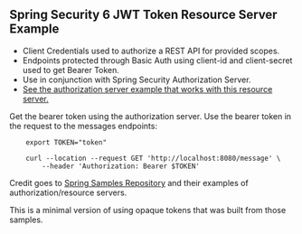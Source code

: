## Spring Security 6 JWT Token Resource Server Example

* Client Credentials used to authorize a REST API for provided scopes.
* Endpoints protected through Basic Auth using client-id and client-secret used to get Bearer Token.
* Use in conjunction with Spring Security Authorization Server.
* [See the authorization server example that works with this resource server.](https://github.com/sreeise/opaque-token-authorization-server)

Get the bearer token using the authorization server. Use the bearer token in the request to the messages endpoints:

        export TOKEN="token"

        curl --location --request GET 'http://localhost:8080/message' \
            --header 'Authorization: Bearer $TOKEN'


Credit goes to [Spring Samples Repository](https://github.com/spring-projects/spring-security-samples/tree/main/servlet/spring-boot/java/oauth2/authorization-server) 
and their examples of authorization/resource servers.

This is a minimal version of using opaque tokens that was built from those samples.
